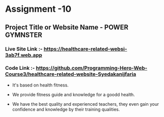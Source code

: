 # Assignment -10

## Project Title or Website Name - POWER GYMNSTER

### Live Site Link :- https://healthcare-related-websi-3ab7f.web.app

### Code Link :- https://github.com/Programming-Hero-Web-Course3/healthcare-related-website-Syedakanijfaria



* It's based on health fitness.

* We provide fitness guide and knowledge for a goodd health.

* We have the best quality and experienced teachers, they even gain your confidence and knowledge by their training qualities.



